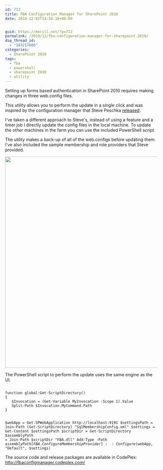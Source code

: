 ```yaml
---
id: 713
title: FBA Configuration Manager for SharePoint 2010
date: 2010-12-02T14:54:18+00:00


guid: https://merill.net/?p=713
permalink: /2010/12/fba-configuration-manager-for-sharepoint-2010/
dsq_thread_id:
  - "183217666"
categories:
  - SharePoint 2010
tags:
  - fba
  - powershell
  - sharepoint 2010
  - utility
---
```

Setting up forms based authentication in SharePoint 2010 requires making changes in three web.config files.

This utility allows you to perform the update in a single click and was inspired by the configuration manager that Steve Peschka <a href="http://blogs.technet.com/b/speschka/archive/2010/07/28/sharepoint-2010-forms-based-authentication-configuration-manager.aspx">released</a><code>.</code>

I've taken a different approach to Steve's, instead of using a feature and a timer job I directly update the config files in the local machine. To update the other machines in the farm you can use the included PowerShell script.

The utility makes a back-up of all of the web.configs before updating them. I've also included the sample membership and role providers that Steve provided.

<a href="https://merill.net/wp-content/uploads/2010/12/ConfigureMembershipProvider1.png"><img class="alignnone size-full wp-image-715" title="ConfigureMembershipProvider" src="{{ site.url }}{{ site.baseurl }}/wp-content/uploads/2010/12/ConfigureMembershipProvider1.png" alt="" width="695" /></a>

The PowerShell script to perform the update uses the same engine as the UI. 

<code>
function global:Get-ScriptDirectory()
{
   $Invocation = (Get-Variable MyInvocation -Scope 1).Value
   Split-Path $Invocation.MyCommand.Path
}

$webApp = Get-SPWebApplication http://localhost:9191
$settingsPath = Join-Path (Get-ScriptDirectory) "SqlMembershipConfig.xml"
$settings = Get-Content $settingsPath
$scriptDir = Get-ScriptDirectory
$assemblyPath = Join-Path $scriptDir "FBA.dll"
Add-Type -Path $assemblyPath
[FBA.ConfigureMembershipProvider]::Configure($webApp, "Default", $settings)
</code>

The source code and release packages are available in CodePlex: <a href="http://fbaconfigmanager.codeplex.com/">http://fbaconfigmanager.codeplex.com/</a>